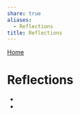 ```yaml
---  
share: true  
aliases:  
  - Reflections  
title: Reflections  
---  
```

[Home](../index.md)  
# Reflections  
<div><ul class="dataview list-view-ul"><li><span></span></li><li><span></span></li></ul></div>  
